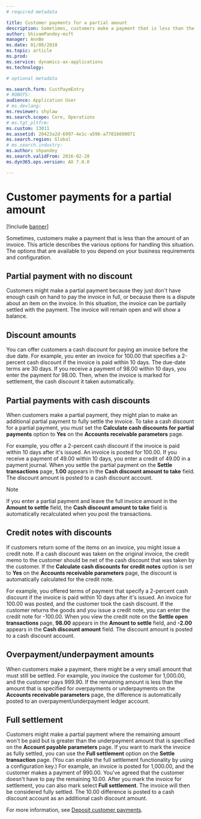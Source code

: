 ```yaml
---
# required metadata

title: Customer payments for a partial amount
description: Sometimes, customers make a payment that is less than the amount of an invoice. This article describes the various options for handling this situation. The options that are available to you depend on your business requirements and configuration.
author: ShivamPandey-msft
manager: AnnBe
ms.date: 01/08/2018
ms.topic: article
ms.prod: 
ms.service: dynamics-ax-applications
ms.technology: 

# optional metadata

ms.search.form: CustPaymEntry
# ROBOTS: 
audience: Application User
# ms.devlang: 
ms.reviewer: shylaw
ms.search.scope: Core, Operations
# ms.tgt_pltfrm: 
ms.custom: 13011
ms.assetid: 20423a2d-6997-4e1c-a596-a77016600071
ms.search.region: Global
# ms.search.industry: 
ms.author: shpandey
ms.search.validFrom: 2016-02-28
ms.dyn365.ops.version: AX 7.0.0

---
```


# Customer payments for a partial amount

[!include [banner](../includes/banner.md)]

Sometimes, customers make a payment that is less than the amount of an invoice. This article describes the various options for handling this situation. The options that are available to you depend on your business requirements and configuration.

Partial payment with no discount
--------------------------------

Customers might make a partial payment because they just don't have enough cash on hand to pay the invoice in full, or because there is a dispute about an item on the invoice. In this situation, the invoice can be partially settled with the payment. The invoice will remain open and will show a balance.

## Discount amounts
You can offer customers a cash discount for paying an invoice before the due date. For example, you enter an invoice for 100.00 that specifies a 2-percent cash discount if the invoice is paid within 10 days. The due-date terms are 30 days. If you receive a payment of 98.00 within 10 days, you enter the payment for 98.00. Then, when the invoice is marked for settlement, the cash discount it taken automatically.

## Partial payments with cash discounts
When customers make a partial payment, they might plan to make an additional partial payment to fully settle the invoice. To take a cash discount for a partial payment, you must set the **Calculate cash discounts for partial payments** option to **Yes** on the **Accounts receivable parameters** page. 

For example, you offer a 2-percent cash discount if the invoice is paid within 10 days after it's issued. An invoice is posted for 100.00. If you receive a payment of 49.00 within 10 days, you enter a credit of 49.00 in a payment journal. When you settle the partial payment on the **Settle transactions** page, **1.00** appears in the **Cash discount amount to take** field. The discount amount is posted to a cash discount account. 

> [!NOTE] 
> If you enter a partial payment and leave the full invoice amount in the **Amount to settle** field, the **Cash discount amount to take** field is automatically recalculated when you post the transactions.

## Credit notes with discounts
If customers return some of the items on an invoice, you might issue a credit note. If a cash discount was taken on the original invoice, the credit memo to the customer should be net of the cash discount that was taken by the customer. If the **Calculate cash discounts for credit notes** option is set to **Yes** on the **Accounts receivable parameters** page, the discount is automatically calculated for the credit note. 

For example, you offered terms of payment that specify a 2-percent cash discount if the invoice is paid within 10 days after it's issued. An invoice for 100.00 was posted, and the customer took the cash discount. If the customer returns the goods and you issue a credit note, you can enter the credit note for -100.00. When you view the credit note on the **Settle open transactions** page, **98.00** appears in the **Amount to settle** field, and **-2.00** appears in the **Cash discount amount** field. The discount amount is posted to a cash discount account.

## Overpayment/underpayment amounts
When customers make a payment, there might be a very small amount that must still be settled. For example, you invoice the customer for 1,000.00, and the customer pays 999.90. If the remaining amount is less than the amount that is specified for overpayments or underpayments on the **Accounts receivable parameters** page, the difference is automatically posted to an overpayment/underpayment ledger account.

## Full settlement
Customers might make a partial payment where the remaining amount won't be paid but is greater than the underpayment amount that is specified on the **Account payable parameters** page. If you want to mark the invoice as fully settled, you can use the **Full settlement** option on the **Settle transaction** page. (You can enable the full settlement functionality by using a configuration key.) For example, an invoice is posted for 1,000.00, and the customer makes a payment of 990.00. You've agreed that the customer doesn't have to pay the remaining 10.00. After you mark the invoice for settlement, you can also mark select **Full settlement**. The invoice will then be considered fully settled. The 10.00 difference is posted to a cash discount account as an additional cash discount amount.


For more information, see [Deposit customer payments](tasks/deposit-customer-payments.md).
